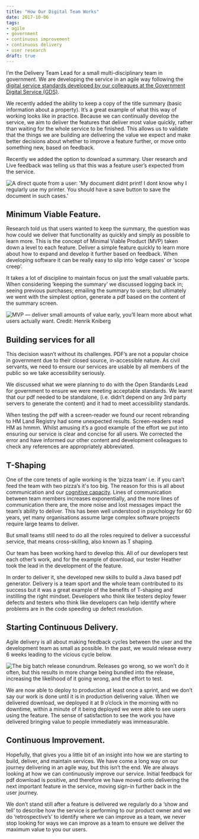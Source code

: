```yaml
---
title: "How Our Digital Team Works"
date: 2017-10-06
tags:
- agile
- government
- continuous improvement
- continuous delivery
- user research
draft: true
---
```


I’m the Delivery Team Lead for a small multi-disciplinary team in government. We are developing the service in an agile way following the [digital service standards developed by our colleagues at the Government Digital Service (GDS)](https://hmlandregistry.blog.gov.uk/2017/6/27/working-with-gds-to-develop-our-find-property-information-service/).

We recently added the ability to keep a copy of the title summary (basic information about a property). It’s a great example of what this way of working looks like in practice.
Because we can continually develop the service, we aim to deliver the features that deliver most value quickly, rather than waiting for the whole service to be finished. This allows us to validate that the things we are building are delivering the value we expect and make better decisions about whether to improve a feature further, or move onto something new, based on feedback.

Recently we added the option to download a summary. User research and Live feedback was telling us that this was a feature user’s expected from the service.

![](/images/what_users_were_saying.jpg "A direct quote from a user: 'My document didnt print! I dont know why I regularly use my printer. You should have a save button to save the document in such cases.'")

## Minimum Viable Feature.

Research told us that users wanted to keep the summary, the question was how could we deliver that functionality as quickly and simply as possible to learn more. This is the concept of Minimal Viable Product (MVP) taken down a level to each feature. Deliver a simple feature quickly to learn more about how to expand and develop it further based on feedback. When developing software it can be really easy to slip into ‘edge cases’ or ‘scope creep’. 

It takes a lot of discipline to maintain focus on just the small valuable parts.
When considering ‘keeping the summary’ we discussed logging back in; seeing previous purchases; emailing the summary to users; but ultimately we went with the simplest option, generate a pdf based on the content of the summary screen.

![](/images/mvp.jpg "MVP — deliver small amounts of value early, you’ll learn more about what users actually want. Credit: Henrik Kniberg")

## Building services for all

This decision wasn’t without its challenges. PDF’s are not a popular choice in government due to their closed source, in-accessible nature. As civil servants, we need to ensure our services are usable by all members of the public so we take accessibility seriously.

We discussed what we were planning to do with the Open Standards Lead for government to ensure we were meeting acceptable standards. We learnt that our pdf needed to be standalone, (i.e. didn’t depend on any 3rd party servers to generate the content) and it had to meet accessibility standards.

When testing the pdf with a screen-reader we found our recent rebranding to HM Land Registry had some unexpected results. Screen-readers read HM as hmmm. Whilst amusing it’s a good example of the effort we put into ensuring our service is clear and concise for all users. We corrected the error and have informed our other content and development colleagues to check any references are appropriately abbreviated.

## T-Shaping

One of the core tenets of agile working is the ‘pizza team’ i.e. if you can’t feed the team with two pizza’s it's too big. The reason for this is all about communication and our [cognitive capacity](https://en.wikipedia.org/wiki/Cognitive_load). Lines of communication between team members increases exponentially, and the more lines of communication there are, the more noise and lost messages impact the team’s ability to deliver. This has been well understood in psychology for 60 years, yet many organisations assume large complex software projects require large teams to deliver.

But small teams still need to do all the roles required to deliver a successful service, that means cross-skilling, also known as T shaping.

Our team has been working hard to develop this. All of our developers test each other’s work, and for the example of download, our tester Heather took the lead in the development of the feature.

In order to deliver it, she developed new skills to build a Java based pdf generator. Delivery is a team sport and the whole team contributed to its success but it was a great example of the benefits of T-shaping and instilling the right mindset. Developers who think like testers deploy fewer defects and testers who think like developers can help identify where problems are in the code speeding up defect resolution.

## Starting Continuous Delivery.

Agile delivery is all about making feedback cycles between the user and the development team as small as possible. In the past, we would release every 6 weeks leading to the vicious cycle below.

![](/images/releases.jpg "The big batch release conundrum. Releases go wrong, so we won’t do it often, but this results in more change being bundled into the release, increasing the likelihood of it going wrong, and the effort to test.")

We are now able to deploy to production at least once a sprint, and we don’t say our work is done until it is in production delivering value. When we delivered download, we deployed it at 9 o’clock in the morning with no downtime, within a minute of it being deployed we were able to see users using the feature. The sense of satisfaction to see the work you have delivered bringing value to people immediately was immeasurable.

## Continuous Improvement.

Hopefully, that gives you a little bit of an insight into how we are starting to build, deliver, and maintain services. We have come a long way on our journey delivering in an agile way, but this isn’t the end. We are always looking at how we can continuously improve our service. Initial feedback for pdf download is positive, and therefore we have moved onto delivering the next important feature in the service, moving sign-in further back in the user journey.

We don’t stand still after a feature is delivered we regularly do a ‘show and tell’ to describe how the service is performing to our product owner and we do ‘retrospective’s’ to identify where we can improve as a team, we never stop looking for ways we can improve as a team to ensure we deliver the maximum value to you our users.